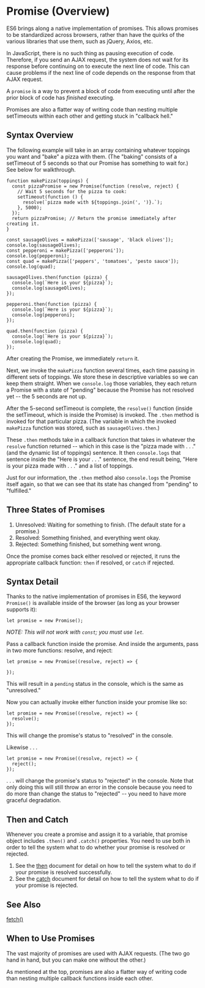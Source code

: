 # Promise (Overview)

ES6 brings along a native implementation of promises.  This allows promises to be standardized across browsers, rather than have the quirks of the various libraries that use them, such as jQuery, Axios, etc.

In JavaScript, there is no such thing as pausing execution of code.  Therefore, if you send an AJAX request, the system does not wait for its response before continuing on to execute the next line of code.  This can cause problems if the next line of code depends on the response from that AJAX request.

A `promise` is a way to prevent a block of code from executing until after the prior block of code has *finished* executing.

Promises are also a flatter way of writing code than nesting multiple setTimeouts within each other and getting stuck in "callback hell."


## Syntax Overview

The following example will take in an array containing whatever toppings you want and "bake" a pizza with them.  (The "baking" consists of a setTimeout of 5 seconds so that our Promise has something to wait for.)  See below for walkthrough.

```
function makePizza(toppings) {
  const pizzaPromise = new Promise(function (resolve, reject) {
    // Wait 5 seconds for the pizza to cook:
    setTimeout(function () {
      resolve(`pizza made with ${toppings.join(', ')}.`);
    }, 5000);
  });
  return pizzaPromise; // Return the promise immediately after creating it.
}

const sausageOlives = makePizza(['sausage', 'black olives']);
console.log(sausageOlives);
const pepperoni = makePizza(['pepperoni']);
console.log(pepperoni);
const quad = makePizza(['peppers', 'tomatoes', 'pesto sauce']);
console.log(quad);

sausageOlives.then(function (pizza) {
  console.log(`Here is your ${pizza}`);
  console.log(sausageOlives);
});

pepperoni.then(function (pizza) {
  console.log(`Here is your ${pizza}`);
  console.log(pepperoni);
});

quad.then(function (pizza) {
  console.log(`Here is your ${pizza}`);
  console.log(quad);
});
```

After creating the Promise, we immediately `return` it.

Next, we invoke the `makePizza` function several times, each time passing in different sets of toppings.  We store these in descriptive variables so we can keep them straight.  When we `console.log` those variables, they each return a Promise with a state of "pending" because the Promise has not resolved yet -- the 5 seconds are not up.

After the 5-second setTimeout is complete, the `resolve()` function (inside the setTimeout, which is inside the Promise) is invoked.  The `.then` method is invoked for that particular pizza.  (The variable in which the invoked `makePizza` function was stored, such as `sausageOlives.then`.)

These `.then` methods take in a callback function that takes in whatever the `resolve` function returned -- which in this case is the "pizza made with . . ." (and the dynamic list of toppings) sentence.  It then `console.logs` that sentence inside the "Here is your . . ." sentence, the end result being, "Here is your pizza made with . . ." and a list of toppings.

Just for our information, the `.then` method also `console.logs` the Promise itself again, so that we can see that its state has changed from "pending" to "fulfilled."


## Three States of Promises

1. Unresolved: Waiting for something to finish. (The default state for a promise.)
2. Resolved: Something finished, and everything went okay.
3. Rejected: Something finished, but something went wrong.

Once the promise comes back either resolved or rejected, it runs the appropriate callback function: `then` if resolved, or `catch` if rejected.


## Syntax Detail

Thanks to the native implementation of promises in ES6, the keyword `Promise()` is available inside of the browser (as long as your browser supports it):

```
let promise = new Promise();
```

*NOTE: This will not work with `const`; you must use `let`.*

Pass a callback function inside the promise. And inside the arguments, pass in two more functions: resolve, and reject:

```
let promise = new Promise((resolve, reject) => {

});
```

This will result in a `pending` status in the console, which is the same as "unresolved."

Now you can actually invoke either function inside your promise like so:

```
let promise = new Promise((resolve, reject) => {
  resolve();
});
```

This will change the promise's status to "resolved" in the console.

Likewise . . .

```
let promise = new Promise((resolve, reject) => {
  reject();
});
```

. . . will change the promise's status to "rejected" in the console.  Note that only doing this will still throw an error in the console because you need to do more than change the status to "rejected" -- you need to have more graceful degradation.


## Then and Catch

Whenever you create a promise and assign it to a variable, that promise object includes `.then()` and `.catch()` properties.  You need to use both in order to tell the system what to do whether your promise is resolved or rejected.

1. See the [then](https://github.com/toddcf/code-snippets/blob/master/javascript/objects/promise/promise-methods/then.md) document for detail on how to tell the system what to do if your promise is resolved successfully.
2. See the [catch](https://github.com/toddcf/code-snippets/blob/master/javascript/objects/promise/promise-methods/catch.md) document for detail on how to tell the system what to do if your promise is rejected.


## See Also

[fetch()](https://github.com/toddcf/code-snippets/blob/master/javascript/objects/functions/fetch.md)


## When to Use Promises

The vast majority of promises are used with AJAX requests.  (The two go hand in hand, but you can make one without the other.)

As mentioned at the top, promises are also a flatter way of writing code than nesting multiple callback functions inside each other.